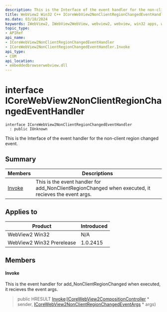 ```yaml
---
description: This is the Interface of the event handler for the non-client region changed event.
title: WebView2 Win32 C++ ICoreWebView2NonClientRegionChangedEventHandler
ms.date: 03/18/2024
keywords: IWebView2, IWebView2WebView, webview2, webview, win32 apps, win32, edge, ICoreWebView2, ICoreWebView2Controller, browser control, edge html, ICoreWebView2NonClientRegionChangedEventHandler
topic_type: 
- APIRef
api_name:
- ICoreWebView2NonClientRegionChangedEventHandler
- ICoreWebView2NonClientRegionChangedEventHandler.Invoke
api_type:
- COM
api_location:
- embeddedbrowserwebview.dll
---
```


# interface ICoreWebView2NonClientRegionChangedEventHandler

```
interface ICoreWebView2NonClientRegionChangedEventHandler
  : public IUnknown
```

This is the Interface of the event handler for the non-client region changed event.

## Summary

 Members                        | Descriptions
--------------------------------|---------------------------------------------
[Invoke](#invoke) | This is the event handler for add_NonClientRegionChanged when executed, it recieves the event args.

## Applies to

Product                         | Introduced
--------------------------------|---------------------------------------------
WebView2 Win32            |    N/A
WebView2 Win32 Prerelease |    1.0.2415

## Members

#### Invoke

This is the event handler for add_NonClientRegionChanged when executed, it recieves the event args.

> public HRESULT [Invoke](#invoke)([ICoreWebView2CompositionController](icorewebview2compositioncontroller.md#icorewebview2compositioncontroller) * sender, [ICoreWebView2NonClientRegionChangedEventArgs](icorewebview2nonclientregionchangedeventargs.md#icorewebview2nonclientregionchangedeventargs) * args)

